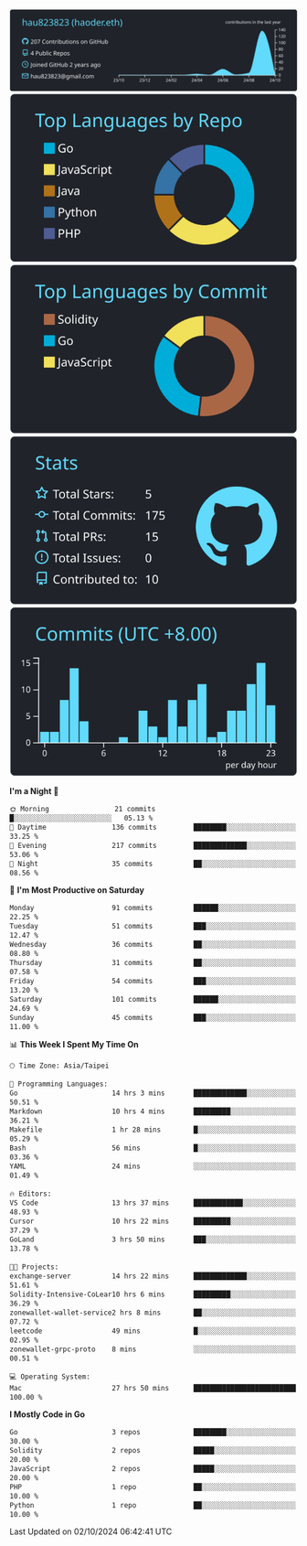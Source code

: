 [![](https://raw.githubusercontent.com/hau823823/hau823823/master/profile-summary-card-output/react/0-profile-details.svg)](https://github.com/vn7n24fzkq/github-profile-summary-cards)
[![](https://raw.githubusercontent.com/hau823823/hau823823/master/profile-summary-card-output/react/1-repos-per-language.svg)](https://github.com/vn7n24fzkq/github-profile-summary-cards) [![](https://raw.githubusercontent.com/hau823823/hau823823/master/profile-summary-card-output/react/2-most-commit-language.svg)](https://github.com/vn7n24fzkq/github-profile-summary-cards)
[![](https://raw.githubusercontent.com/hau823823/hau823823/master/profile-summary-card-output/react/3-stats.svg)](https://github.com/vn7n24fzkq/github-profile-summary-cards) [![](https://raw.githubusercontent.com/hau823823/hau823823/master/profile-summary-card-output/react/4-productive-time.svg)](https://github.com/vn7n24fzkq/github-profile-summary-cards)

<!--START_SECTION:waka-->
**I'm a Night 🦉** 

```text
🌞 Morning                21 commits          █░░░░░░░░░░░░░░░░░░░░░░░░   05.13 % 
🌆 Daytime                136 commits         ████████░░░░░░░░░░░░░░░░░   33.25 % 
🌃 Evening                217 commits         █████████████░░░░░░░░░░░░   53.06 % 
🌙 Night                  35 commits          ██░░░░░░░░░░░░░░░░░░░░░░░   08.56 % 
```
📅 **I'm Most Productive on Saturday** 

```text
Monday                   91 commits          ██████░░░░░░░░░░░░░░░░░░░   22.25 % 
Tuesday                  51 commits          ███░░░░░░░░░░░░░░░░░░░░░░   12.47 % 
Wednesday                36 commits          ██░░░░░░░░░░░░░░░░░░░░░░░   08.80 % 
Thursday                 31 commits          ██░░░░░░░░░░░░░░░░░░░░░░░   07.58 % 
Friday                   54 commits          ███░░░░░░░░░░░░░░░░░░░░░░   13.20 % 
Saturday                 101 commits         ██████░░░░░░░░░░░░░░░░░░░   24.69 % 
Sunday                   45 commits          ███░░░░░░░░░░░░░░░░░░░░░░   11.00 % 
```


📊 **This Week I Spent My Time On** 

```text
🕑︎ Time Zone: Asia/Taipei

💬 Programming Languages: 
Go                       14 hrs 3 mins       █████████████░░░░░░░░░░░░   50.51 % 
Markdown                 10 hrs 4 mins       █████████░░░░░░░░░░░░░░░░   36.21 % 
Makefile                 1 hr 28 mins        █░░░░░░░░░░░░░░░░░░░░░░░░   05.29 % 
Bash                     56 mins             █░░░░░░░░░░░░░░░░░░░░░░░░   03.36 % 
YAML                     24 mins             ░░░░░░░░░░░░░░░░░░░░░░░░░   01.49 % 

🔥 Editors: 
VS Code                  13 hrs 37 mins      ████████████░░░░░░░░░░░░░   48.93 % 
Cursor                   10 hrs 22 mins      █████████░░░░░░░░░░░░░░░░   37.29 % 
GoLand                   3 hrs 50 mins       ███░░░░░░░░░░░░░░░░░░░░░░   13.78 % 

🐱‍💻 Projects: 
exchange-server          14 hrs 22 mins      █████████████░░░░░░░░░░░░   51.61 % 
Solidity-Intensive-CoLear10 hrs 6 mins       █████████░░░░░░░░░░░░░░░░   36.29 % 
zonewallet-wallet-service2 hrs 8 mins        ██░░░░░░░░░░░░░░░░░░░░░░░   07.72 % 
leetcode                 49 mins             █░░░░░░░░░░░░░░░░░░░░░░░░   02.95 % 
zonewallet-grpc-proto    8 mins              ░░░░░░░░░░░░░░░░░░░░░░░░░   00.51 % 

💻 Operating System: 
Mac                      27 hrs 50 mins      █████████████████████████   100.00 % 
```

**I Mostly Code in Go** 

```text
Go                       3 repos             ████████░░░░░░░░░░░░░░░░░   30.00 % 
Solidity                 2 repos             █████░░░░░░░░░░░░░░░░░░░░   20.00 % 
JavaScript               2 repos             █████░░░░░░░░░░░░░░░░░░░░   20.00 % 
PHP                      1 repo              ██░░░░░░░░░░░░░░░░░░░░░░░   10.00 % 
Python                   1 repo              ██░░░░░░░░░░░░░░░░░░░░░░░   10.00 % 
```




 Last Updated on 02/10/2024 06:42:41 UTC
<!--END_SECTION:waka-->
